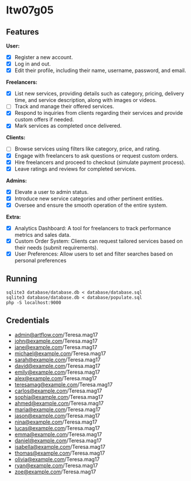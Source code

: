 # ltw07g05

## Features

**User:**

- [x] Register a new account.
- [x] Log in and out.
- [x] Edit their profile, including their name, username, password, and email.

**Freelancers:**

- [x] List new services, providing details such as category, pricing, delivery time, and service description, along with images or videos.
- [ ] Track and manage their offered services.
- [x] Respond to inquiries from clients regarding their services and provide custom offers if needed.
- [x] Mark services as completed once delivered.

**Clients:**

- [ ] Browse services using filters like category, price, and rating.
- [x] Engage with freelancers to ask questions or request custom orders.
- [x] Hire freelancers and proceed to checkout (simulate payment process).
- [x] Leave ratings and reviews for completed services.

**Admins:**

- [x] Elevate a user to admin status.
- [x] Introduce new service categories and other pertinent entities.
- [x] Oversee and ensure the smooth operation of the entire system.

**Extra:**

- [x] Analytics Dashboard: A tool for freelancers to track performance metrics and sales data.
- [x] Custom Order System: Clients can request tailored services based on their needs (submit requirements).
- [x] User Preferences: Allow users to set and filter searches based on personal preferences

## Running

    sqlite3 database/database.db < database/database.sql
    sqlite3 database/database.db < database/populate.sql
    php -S localhost:9000

## Credentials

- admin@artflow.com/Teresa.mag17
- john@example.com/Teresa.mag17
- jane@example.com/Teresa.mag17
- michael@example.com/Teresa.mag17
- sarah@example.com/Teresa.mag17
- david@example.com/Teresa.mag17
- emily@example.com/Teresa.mag17
- alex@example.com/Teresa.mag17
- teresamag@example.com/Teresa.mag17
- carlos@example.com/Teresa.mag17
- sophia@example.com/Teresa.mag17
- ahmed@example.com/Teresa.mag17
- maria@example.com/Teresa.mag17
- jason@example.com/Teresa.mag17
- nina@example.com/Teresa.mag17
- lucas@example.com/Teresa.mag17
- emma@example.com/Teresa.mag17
- daniel@example.com/Teresa.mag17
- isabella@example.com/Teresa.mag17
- thomas@example.com/Teresa.mag17
- olivia@example.com/Teresa.mag17
- ryan@example.com/Teresa.mag17
- zoe@example.com/Teresa.mag17
